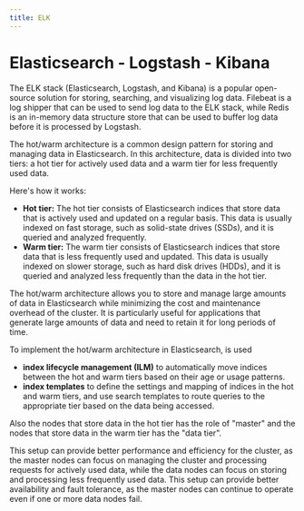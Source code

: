 ```yaml
---
title: ELK
---
```


# Elasticsearch - Logstash - Kibana

The ELK stack (Elasticsearch, Logstash, and Kibana) is a popular open-source solution for storing, searching, and visualizing log data. Filebeat is a log shipper that can be used to send log data to the ELK stack, while Redis is an in-memory data structure store that can be used to buffer log data before it is processed by Logstash.



The hot/warm architecture is a common design pattern for storing and managing data in Elasticsearch. In this architecture, data is divided into two tiers: a hot tier for actively used data and a warm tier for less frequently used data.

Here's how it works:

+ __Hot tier:__ The hot tier consists of Elasticsearch indices that store data that is actively used and updated on a regular basis. This data is usually indexed on fast storage, such as solid-state drives (SSDs), and it is queried and analyzed frequently.
+ __Warm tier:__ The warm tier consists of Elasticsearch indices that store data that is less frequently used and updated. This data is usually indexed on slower storage, such as hard disk drives (HDDs), and it is queried and analyzed less frequently than the data in the hot tier.

The hot/warm architecture allows you to store and manage large amounts of data in Elasticsearch while minimizing the cost and maintenance overhead of the cluster. It is particularly useful for applications that generate large amounts of data and need to retain it for long periods of time.

To implement the hot/warm architecture in Elasticsearch, is used

+ __index lifecycle management (ILM)__ to automatically move indices between the hot and warm tiers based on their age or usage patterns.
+ __index templates__ to define the settings and mapping of indices in the hot and warm tiers, and use search templates to route queries to the appropriate tier based on the data being accessed.

Also the nodes that store data in the hot tier has the role of "master" and the nodes that store data in the warm tier has the "data tier".

This setup can provide better performance and efficiency for the cluster, as the master nodes can focus on managing the cluster and processing requests for actively used data, while the data nodes can focus on storing and processing less frequently used data. This setup can provide better availability and fault tolerance, as the master nodes can continue to operate even if one or more data nodes fail.

